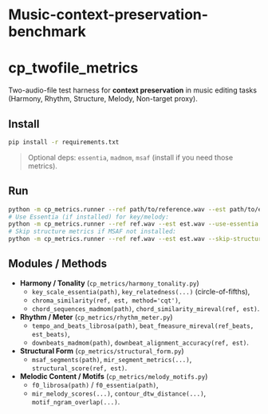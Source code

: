 # Music-context-preservation-benchmark
# cp_twofile_metrics

Two-audio-file test harness for **context preservation** in music editing tasks (Harmony, Rhythm, Structure, Melody, Non-target proxy).

## Install

```bash
pip install -r requirements.txt
```

> Optional deps: `essentia`, `madmom`, `msaf` (install if you need those metrics).

## Run

```bash
python -m cp_metrics.runner --ref path/to/reference.wav --est path/to/edited.wav
# Use Essentia (if installed) for key/melody:
python -m cp_metrics.runner --ref ref.wav --est est.wav --use-essentia
# Skip structure metrics if MSAF not installed:
python -m cp_metrics.runner --ref ref.wav --est est.wav --skip-structure
```

## Modules / Methods

- **Harmony / Tonality** (`cp_metrics/harmony_tonality.py`)
  - `key_scale_essentia(path)`, `key_relatedness(...)` (circle-of-fifths), 
  - `chroma_similarity(ref, est, method='cqt')`,
  - `chord_sequences_madmom(path)`, `chord_similarity_mireval(ref, est)`.
- **Rhythm / Meter** (`cp_metrics/rhythm_meter.py`)
  - `tempo_and_beats_librosa(path)`, `beat_fmeasure_mireval(ref_beats, est_beats)`,
  - `downbeats_madmom(path)`, `downbeat_alignment_accuracy(ref, est)`.
- **Structural Form** (`cp_metrics/structural_form.py`)
  - `msaf_segments(path)`, `mir_segment_metrics(...)`, `structural_score(ref, est)`.
- **Melodic Content / Motifs** (`cp_metrics/melody_motifs.py`)
  - `f0_librosa(path)` / `f0_essentia(path)`,
  - `mir_melody_scores(...)`, `contour_dtw_distance(...)`, `motif_ngram_overlap(...)`.
